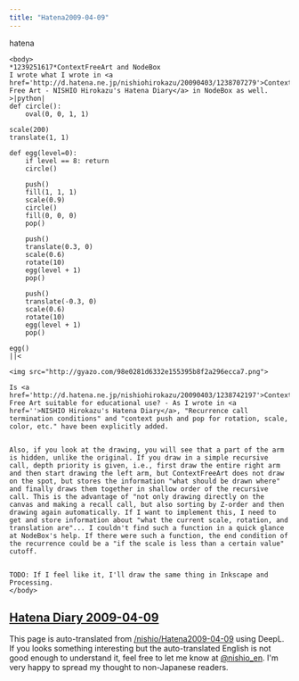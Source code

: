 ```yaml
---
title: "Hatena2009-04-09"
---
```


hatena

```
<body>
*1239251617*ContextFreeArt and NodeBox
I wrote what I wrote in <a href='http://d.hatena.ne.jp/nishiohirokazu/20090403/1238707279'>Context Free Art - NISHIO Hirokazu's Hatena Diary</a> in NodeBox as well.
>|python|
def circle():
    oval(0, 0, 1, 1)

scale(200)
translate(1, 1)

def egg(level=0):
    if level == 8: return
    circle()

    push()
    fill(1, 1, 1)
    scale(0.9)
    circle()
    fill(0, 0, 0)
    pop()

    push()
    translate(0.3, 0)
    scale(0.6)
    rotate(10)
    egg(level + 1)
    pop()

    push()
    translate(-0.3, 0)
    scale(0.6)
    rotate(10)
    egg(level + 1)
    pop()

egg()
||<

<img src="http://gyazo.com/98e0281d6332e155395b8f2a296ecca7.png">

Is <a href='http://d.hatena.ne.jp/nishiohirokazu/20090403/1238742197'>Context Free Art suitable for educational use? - As I wrote in <a href=''>NISHIO Hirokazu's Hatena Diary</a>, "Recurrence call termination conditions" and "context push and pop for rotation, scale, color, etc." have been explicitly added.


Also, if you look at the drawing, you will see that a part of the arm is hidden, unlike the original. If you draw in a simple recursive call, depth priority is given, i.e., first draw the entire right arm and then start drawing the left arm, but ContextFreeArt does not draw on the spot, but stores the information "what should be drawn where" and finally draws them together in shallow order of the recursive call. This is the advantage of "not only drawing directly on the canvas and making a recall call, but also sorting by Z-order and then drawing again automatically. If I want to implement this, I need to get and store information about "what the current scale, rotation, and translation are"... I couldn't find such a function in a quick glance at NodeBox's help. If there were such a function, the end condition of the recurrence could be a "if the scale is less than a certain value" cutoff.


TODO: If I feel like it, I'll draw the same thing in Inkscape and Processing.
</body>
```


[Hatena Diary 2009-04-09](https://nishiohirokazu.hatenadiary.org/archive/2009/04/09)
---
This page is auto-translated from [/nishio/Hatena2009-04-09](https://scrapbox.io/nishio/Hatena2009-04-09) using DeepL. If you looks something interesting but the auto-translated English is not good enough to understand it, feel free to let me know at [@nishio_en](https://twitter.com/nishio_en). I'm very happy to spread my thought to non-Japanese readers.